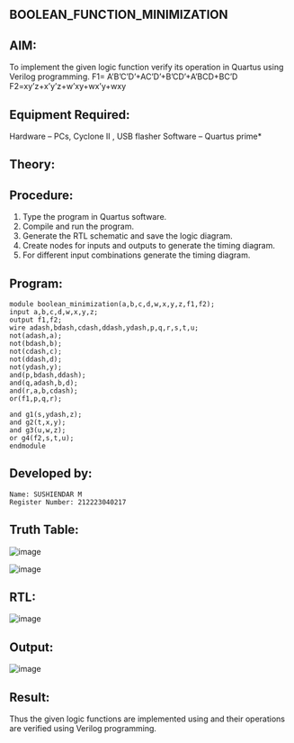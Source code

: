 ## BOOLEAN_FUNCTION_MINIMIZATION

## AIM:

To implement the given logic function verify its operation in Quartus using Verilog programming.
F1= A’B’C’D’+AC’D’+B’CD’+A’BCD+BC’D 
F2=xy’z+x’y’z+w’xy+wx’y+wxy

## Equipment Required:

Hardware – PCs, Cyclone II , USB flasher
Software – Quartus prime*

## Theory:

## Procedure:

1.	Type the program in Quartus software.
2.	Compile and run the program.
3.	Generate the RTL schematic and save the logic diagram.
4.	Create nodes for inputs and outputs to generate the timing diagram.
5.	For different input combinations generate the timing diagram.

## Program:
```
module boolean_minimization(a,b,c,d,w,x,y,z,f1,f2);
input a,b,c,d,w,x,y,z;
output f1,f2;
wire adash,bdash,cdash,ddash,ydash,p,q,r,s,t,u;
not(adash,a);
not(bdash,b);
not(cdash,c);
not(ddash,d);
not(ydash,y);
and(p,bdash,ddash);
and(q,adash,b,d);
and(r,a,b,cdash);
or(f1,p,q,r);

and g1(s,ydash,z);
and g2(t,x,y);
and g3(u,w,z);
or g4(f2,s,t,u);
endmodule
```

## Developed by:
```
Name: SUSHIENDAR M
Register Number: 212223040217
```

## Truth Table:
![image](https://github.com/user-attachments/assets/b50d871a-a694-4788-82b5-4cf55e1f47d9)

![image](https://github.com/user-attachments/assets/596a05f6-f99a-4fc9-8ee4-569fadfaa5de)


## RTL:
![image](https://github.com/user-attachments/assets/0db1359e-0350-44cf-83ca-1198df2f85d3)

## Output:
![image](https://github.com/user-attachments/assets/ba0cf797-64b8-47f9-976b-0604eb6d1942)


## Result:
Thus the given logic functions are implemented using and their operations are verified using Verilog programming.

